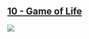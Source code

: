 ## [10 - Game of Life](https://github.com/yrgo/gp20/tree/master/Programming%20Fundamentals/10%20-%20Game%20of%20Life)

<img src="https://github.com/danielalexandernielsen/Yrgo/blob/master/Programming%20Fundamentals/Daniel_10_GameOfLife/GIF/nielsen_daniel_10GameOfLife.gif?raw=true">
